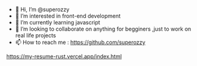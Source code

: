 - 👋 Hi, I’m @superozzy
- 👀 I’m interested in front-end development
- 🌱 I’m currently learning javascript
- 💞️ I’m looking to collaborate on anything for begginers ,just to work on real life projects
- 📫 How to reach me :  https://github.com/superozzy
                        
 https://my-resume-rust.vercel.app/index.html
<!---
superozzy/superozzy is a ✨ special ✨ repository because its `README.md` (this file) appears on your GitHub profile.
You can click the Preview link to take a look at your changes.
--->
